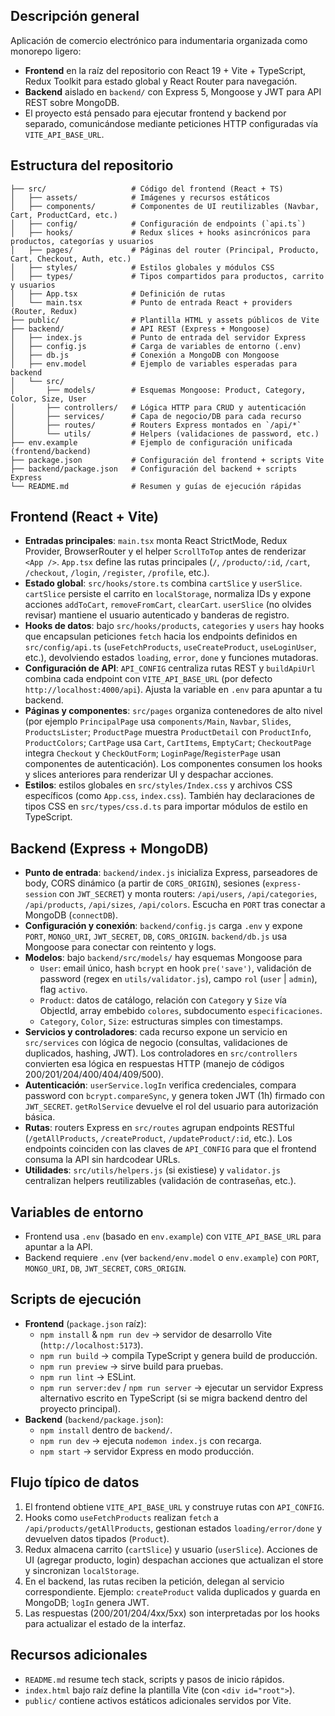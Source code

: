 ## Descripción general
Aplicación de comercio electrónico para indumentaria organizada como monorepo ligero:
- **Frontend** en la raíz del repositorio con React 19 + Vite + TypeScript, Redux Toolkit para estado global y React Router para navegación.
- **Backend** aislado en `backend/` con Express 5, Mongoose y JWT para API REST sobre MongoDB.
- El proyecto está pensado para ejecutar frontend y backend por separado, comunicándose mediante peticiones HTTP configuradas vía `VITE_API_BASE_URL`.

## Estructura del repositorio
```
├── src/                   # Código del frontend (React + TS)
│   ├── assets/            # Imágenes y recursos estáticos
│   ├── components/        # Componentes de UI reutilizables (Navbar, Cart, ProductCard, etc.)
│   ├── config/            # Configuración de endpoints (`api.ts`)
│   ├── hooks/             # Redux slices + hooks asincrónicos para productos, categorías y usuarios
│   ├── pages/             # Páginas del router (Principal, Producto, Cart, Checkout, Auth, etc.)
│   ├── styles/            # Estilos globales y módulos CSS
│   ├── types/             # Tipos compartidos para productos, carrito y usuarios
│   ├── App.tsx            # Definición de rutas
│   └── main.tsx           # Punto de entrada React + providers (Router, Redux)
├── public/                # Plantilla HTML y assets públicos de Vite
├── backend/               # API REST (Express + Mongoose)
│   ├── index.js           # Punto de entrada del servidor Express
│   ├── config.js          # Carga de variables de entorno (.env)
│   ├── db.js              # Conexión a MongoDB con Mongoose
│   ├── env.model          # Ejemplo de variables esperadas para backend
│   └── src/
│       ├── models/        # Esquemas Mongoose: Product, Category, Color, Size, User
│       ├── controllers/   # Lógica HTTP para CRUD y autenticación
│       ├── services/      # Capa de negocio/DB para cada recurso
│       ├── routes/        # Routers Express montados en `/api/*`
│       └── utils/         # Helpers (validaciones de password, etc.)
├── env.example            # Ejemplo de configuración unificada (frontend/backend)
├── package.json           # Configuración del frontend + scripts Vite
├── backend/package.json   # Configuración del backend + scripts Express
└── README.md              # Resumen y guías de ejecución rápidas
```

## Frontend (React + Vite)
- **Entradas principales**: `main.tsx` monta React StrictMode, Redux Provider, BrowserRouter y el helper `ScrollToTop` antes de renderizar `<App />`. `App.tsx` define las rutas principales (`/`, `/producto/:id`, `/cart`, `/checkout`, `/login`, `/register`, `/profile`, etc.).
- **Estado global**: `src/hooks/store.ts` combina `cartSlice` y `userSlice`. `cartSlice` persiste el carrito en `localStorage`, normaliza IDs y expone acciones `addToCart`, `removeFromCart`, `clearCart`. `userSlice` (no olvides revisar) mantiene el usuario autenticado y banderas de registro.
- **Hooks de datos**: bajo `src/hooks/products`, `categories` y `users` hay hooks que encapsulan peticiones `fetch` hacia los endpoints definidos en `src/config/api.ts` (`useFetchProducts`, `useCreateProduct`, `useLoginUser`, etc.), devolviendo estados `loading`, `error`, `done` y funciones mutadoras.
- **Configuración de API**: `API_CONFIG` centraliza rutas REST y `buildApiUrl` combina cada endpoint con `VITE_API_BASE_URL` (por defecto `http://localhost:4000/api`). Ajusta la variable en `.env` para apuntar a tu backend.
- **Páginas y componentes**: `src/pages` organiza contenedores de alto nivel (por ejemplo `PrincipalPage` usa `components/Main`, `Navbar`, `Slides`, `ProductsLister`; `ProductPage` muestra `ProductDetail` con `ProductInfo`, `ProductColors`; `CartPage` usa `Cart`, `CartItems`, `EmptyCart`; `CheckoutPage` integra `Checkout` y `CheckOutForm`; `LoginPage`/`RegisterPage` usan componentes de autenticación). Los componentes consumen los hooks y slices anteriores para renderizar UI y despachar acciones.
- **Estilos**: estilos globales en `src/styles/Index.css` y archivos CSS específicos (como `App.css`, `index.css`). También hay declaraciones de tipos CSS en `src/types/css.d.ts` para importar módulos de estilo en TypeScript.

## Backend (Express + MongoDB)
- **Punto de entrada**: `backend/index.js` inicializa Express, parseadores de body, CORS dinámico (a partir de `CORS_ORIGIN`), sesiones (`express-session` con `JWT_SECRET`) y monta routers: `/api/users`, `/api/categories`, `/api/products`, `/api/sizes`, `/api/colors`. Escucha en `PORT` tras conectar a MongoDB (`connectDB`).
- **Configuración y conexión**: `backend/config.js` carga `.env` y expone `PORT`, `MONGO_URI`, `JWT_SECRET`, `DB`, `CORS_ORIGIN`. `backend/db.js` usa Mongoose para conectar con reintento y logs.
- **Modelos**: bajo `backend/src/models/` hay esquemas Mongoose para
  - `User`: email único, hash `bcrypt` en hook `pre('save')`, validación de password (regex en `utils/validator.js`), campo `rol` (`user` | `admin`), flag `activo`.
  - `Product`: datos de catálogo, relación con `Category` y `Size` vía ObjectId, array embebido `colores`, subdocumento `especificaciones`.
  - `Category`, `Color`, `Size`: estructuras simples con timestamps.
- **Servicios y controladores**: cada recurso expone un servicio en `src/services` con lógica de negocio (consultas, validaciones de duplicados, hashing, JWT). Los controladores en `src/controllers` convierten esa lógica en respuestas HTTP (manejo de códigos 200/201/204/400/404/409/500).
- **Autenticación**: `userService.logIn` verifica credenciales, compara password con `bcrypt.compareSync`, y genera token JWT (1h) firmado con `JWT_SECRET`. `getRolService` devuelve el rol del usuario para autorización básica.
- **Rutas**: routers Express en `src/routes` agrupan endpoints RESTful (`/getAllProducts`, `/createProduct`, `/updateProduct/:id`, etc.). Los endpoints coinciden con las claves de `API_CONFIG` para que el frontend consuma la API sin hardcodear URLs.
- **Utilidades**: `src/utils/helpers.js` (si existiese) y `validator.js` centralizan helpers reutilizables (validación de contraseñas, etc.).

## Variables de entorno
- Frontend usa `.env` (basado en `env.example`) con `VITE_API_BASE_URL` para apuntar a la API.
- Backend requiere `.env` (ver `backend/env.model` o `env.example`) con `PORT`, `MONGO_URI`, `DB`, `JWT_SECRET`, `CORS_ORIGIN`.

## Scripts de ejecución
- **Frontend** (`package.json` raíz):
  - `npm install` & `npm run dev` → servidor de desarrollo Vite (`http://localhost:5173`).
  - `npm run build` → compila TypeScript y genera build de producción.
  - `npm run preview` → sirve build para pruebas.
  - `npm run lint` → ESLint.
  - `npm run server:dev` / `npm run server` → ejecutar un servidor Express alternativo escrito en TypeScript (si se migra backend dentro del proyecto principal).
- **Backend** (`backend/package.json`):
  - `npm install` dentro de `backend/`.
  - `npm run dev` → ejecuta `nodemon index.js` con recarga.
  - `npm start` → servidor Express en modo producción.

## Flujo típico de datos
1. El frontend obtiene `VITE_API_BASE_URL` y construye rutas con `API_CONFIG`.
2. Hooks como `useFetchProducts` realizan `fetch` a `/api/products/getAllProducts`, gestionan estados `loading/error/done` y devuelven datos tipados (`Product`).
3. Redux almacena carrito (`cartSlice`) y usuario (`userSlice`). Acciones de UI (agregar producto, login) despachan acciones que actualizan el store y sincronizan `localStorage`.
4. En el backend, las rutas reciben la petición, delegan al servicio correspondiente. Ejemplo: `createProduct` valida duplicados y guarda en MongoDB; `logIn` genera JWT.
5. Las respuestas (200/201/204/4xx/5xx) son interpretadas por los hooks para actualizar el estado de la interfaz.

## Recursos adicionales
- `README.md` resume tech stack, scripts y pasos de inicio rápidos.
- `index.html` bajo raíz define la plantilla Vite (con `<div id="root">`).
- `public/` contiene activos estáticos adicionales servidos por Vite.
